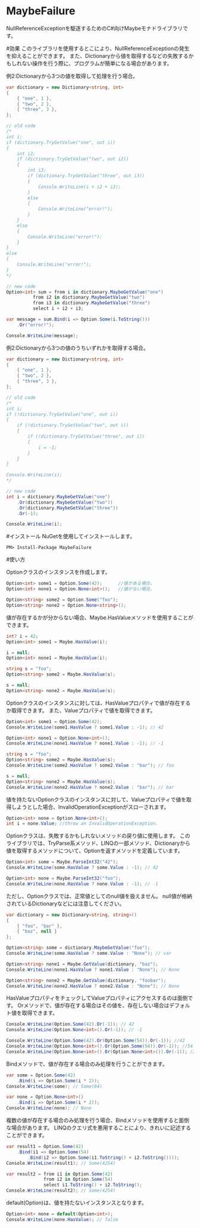 MaybeFailure
=====

NullReferenceExceptionを駆逐するためのC#向けMaybeモナドライブラリです。

#効果
このライブラリを使用するとこにより、NullReferenceExceptionの発生を抑えることができます。
また、Dictionaryから値を取得するなどの失敗するかもしれない操作を行う際に、プログラムが簡単になる場合があります。

例2:Dictionaryから3つの値を取得して処理を行う場合。
``` C#
var dictionary = new Dictionary<string, int>
{
    { "one", 1 },
    { "two", 2 },
    { "three", 3 },
};

// old code
/*
int i;
if (dictionary.TryGetValue("one", out i))
{
    int i2;
    if (dictionary.TryGetValue("two", out i2))
    {
        int i3;
        if (dictionary.TryGetValue("three", out i3))
        {
            Console.WriteLine(i + i2 + i3);
        }
        else
        {
            Console.WriteLine("error!");
        }
    }
    else
    {
        Console.WriteLine("error!");
    }
}
else
{
    Console.WriteLine("error!");
}
*/

// new code
Option<int> sum = from i in dictionary.MaybeGetValue("one")
          from i2 in dictionary.MaybeGetValue("two")
          from i3 in dictionary.MaybeGetValue("three")
          select i + i2 + i3;

var message = sum.Bind(i => Option.Some(i.ToString()))
    .Or("error!");

Console.WriteLine(message);
```

例2:Dictionaryから3つの値のうちいずれかを取得する場合。
``` C#
var dictionary = new Dictionary<string, int>
{
    { "one", 1 },
    { "two", 2 },
    { "three", 3 },
};

// old code
/*
int i;
if (!dictionary.TryGetValue("one", out i))
{
    if (!dictionary.TryGetValue("two", out i))
    {
        if (!dictionary.TryGetValue("three", out i))
        {
            i = -1;
        }
    }
}

Console.WriteLine(i);
*/

// new code
int i = dictionary.MaybeGetValue("one")
    .Or(dictionary.MaybeGetValue("two"))
    .Or(dictionary.MaybeGetValue("three"))
    .Or(-1);

Console.WriteLine(i);
```

#インストール
NuGetを使用してインストールします。

``` 
PM> Install-Package MaybeFailure
```

#使い方

Option<T>クラスのインスタンスを作成します。
``` C#
Option<int> some1 = Option.Some(42);      //値がある場合。
Option<int> none1 = Option.None<int>();   //値がない場合。

Option<string> some2 = Option.Some("foo");
Option<string> none2 = Option.None<string>();
```

値が存在するかが分からない場合、Maybe.HasValueメソッドを使用することができます。
``` C#
int? i = 42;
Option<int> some1 = Maybe.HasValue(i);

i = null;
Option<int> none1 = Maybe.HasValue(i);

string s = "foo";
Option<string> some2 = Maybe.HasValue(s);

s = null;
Option<string> none2 = Maybe.HasValue(s);
```

Option<T>クラスのインスタンスに対しては、HasValueプロパティで値が存在するか取得できます。
また、Valueプロパティで値を取得できます。
``` C#
Option<int> some1 = Option.Some(42);
Console.WriteLine(some1.HasValue ? some1.Value : -1); // 42

Option<int> none1 = Option.None<int>();
Console.WriteLine(none1.HasValue ? none1.Value : -1); // -1

string s = "foo";
Option<string> some2 = Maybe.HasValue(s);
Console.WriteLine(some2.HasValue ? some2.Value : "bar"); // foo

s = null;
Option<string> none2 = Maybe.HasValue(s);
Console.WriteLine(none2.HasValue ? none2.Value : "bar"); // bar
```

値を持たないOption<T>クラスのインスタンスに対して、Valueプロパティで値を取得しようとした場合、InvalidOperationExceptionがスローされます。

``` C#
Option<int> none = Option.None<int>();
int i = none.Value; //throw an InvalidOperationException.
``` 

Option<T>クラスは、失敗するかもしれないメソッドの戻り値に使用します。
このライブラリでは、TryParse系メソッド、LINQの一部メソッド、Dictionaryから値を取得するメソッドについて、Option<T>を返すメソッドを定義しています。
``` C#
Option<int> some = Maybe.ParseInt32("42");
Console.WriteLine(some.HasValue ? some.Value : -1); // 42

Option<int> none = Maybe.ParseInt32("foo");
Console.WriteLine(none.HasValue ? none.Value : -1); // -1
``` 

ただし、Option<T>クラスでは、正常値としてのnull値を扱えません。
null値が格納されているDictionaryなどには注意してください。
``` C#
var dictionary = new Dictionary<string, string>()
{
	{ "foo", "bar" },
	{ "baz", null }
};

Option<string> some = dictionary.MaybeGetValue("foo");
Console.WriteLine(some.HasValue ? some.Value : "None"); // var

Option<string> none1 = Maybe.GetValue(dictionary, "baz");
Console.WriteLine(none1.HasValue ? none1.Value : "None"); // None

Option<string> none2 = Maybe.GetValue(dictionary, "foobar");
Console.WriteLine(none2.HasValue ? none2.Value : "None"); // None
```

HasValueプロパティをチェックしてValueプロパティにアクセスするのは面倒です。
Orメソッドで、値が存在する場合はその値を、存在しない場合はデフォルト値を取得できます。
``` C#
Console.WriteLine(Option.Some(42).Or(-1)); // 42
Console.WriteLine(Option.None<int>().Or(-1)); // -1

Console.WriteLine(Option.Some(42).Or(Option.Some(54)).Or(-1)); //42
Console.WriteLine(Option.None<int>().Or(Option.Some(54)).Or(-1)); //54
Console.WriteLine(Option.None<int>().Or(Option.None<int>()).Or(-1)); //-1
```

Bindメソッドで、値が存在する場合のみ処理を行うことができます。
``` C#
var some = Option.Some(42)
    .Bind(i => Option.Some(i * 2));
Console.WriteLine(some); // Some(84)

var none = Option.None<int>()
    .Bind(i => Option.Some(i * 2));
Console.WriteLine(none); // None
```

複数の値が存在する場合のみ処理を行う場合、Bindメソッドを使用すると面倒な場合があります。
LINQのクエリ式を悪用することにより、きれいに記述することができます。
``` C#
var result1 = Option.Some(42)
    .Bind(i1 => Option.Some(54)
        .Bind(i2 => Option.Some(i1.ToString() + i2.ToString())));
Console.WriteLine(result1); // Some(4254)

var result2 = from i1 in Option.Some(42)
              from i2 in Option.Some(54)
              select i1.ToString() + i2.ToString();
Console.WriteLine(result2); // Some(4254)
```


default(Option<T>)は、値を持たないインスタンスとなります。
``` C#
Option<int> none = default(Option<int>);
Console.WriteLine(none.HasValue); // false
``` 

